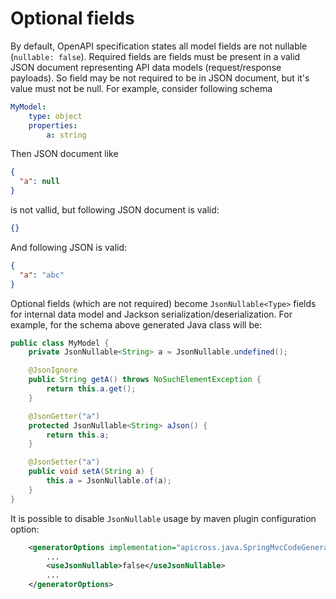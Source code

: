 # Optional fields
By default, OpenAPI specification states all model fields are not nullable (`nullable: false`).
Required fields are fields must be present in a valid JSON  document representing API data models (request/response payloads).
So field may be not required to be in JSON document, but it's value must not be null. For example, consider following schema
```yaml
MyModel:
    type: object
    properties:
        a: string
```
Then JSON document like
```json
{
  "a": null
}
```
is not vallid, but following JSON document is valid:
```json
{}
```
And following JSON is valid:
```json
{
  "a": "abc"
}
```

Optional fields (which are not required) become `JsonNullable<Type>` fields for internal data model and Jackson serialization/deserialization.
For example, for the schema above generated Java class will be:
```java
public class MyModel {
    private JsonNullable<String> a = JsonNullable.undefined();

    @JsonIgnore
    public String getA() throws NoSuchElementException {
        return this.a.get();
    }

    @JsonGetter("a")
    protected JsonNullable<String> aJson() {
        return this.a;
    }

    @JsonSetter("a")
    public void setA(String a) {
        this.a = JsonNullable.of(a);
    }
}
```

It is possible to disable `JsonNullable` usage by maven plugin configuration option:
```xml
    <generatorOptions implementation="apicross.java.SpringMvcCodeGeneratorOptions">
        ...
        <useJsonNullable>false</useJsonNullable>
        ...
    </generatorOptions>
```